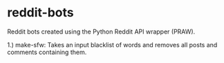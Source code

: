 reddit-bots
===========

Reddit bots created using the Python Reddit API wrapper (PRAW).

1.) make-sfw: Takes an input blacklist of words and removes all posts and comments containing them.
